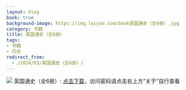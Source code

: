 ```yaml
---
layout: blog
book: true
background-image: https://img.locyoo.com/book英国通史（全6册）.jpg
category: 书籍
title: 英国通史（全6册）
tags:
- 书籍
- 历史
redirect_from:
  - /2024/03/英国通史（全6册）/
---
```

![](https://img.locyoo.com/book英国通史（全6册）.jpg)
英国通史（全6册）: <a name = "ref1" href="https://url18.ctfile.com/f/50983618-1375543390-5fac46?p=3619">点击下载</a>，访问密码请点击右上方“关于”自行查看